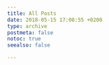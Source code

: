 ```yaml
---
title: All Posts
date: 2018-05-15 17:08:55 +0200
type: archive
postmeta: false
notoc: true
seealso: false

---
```

